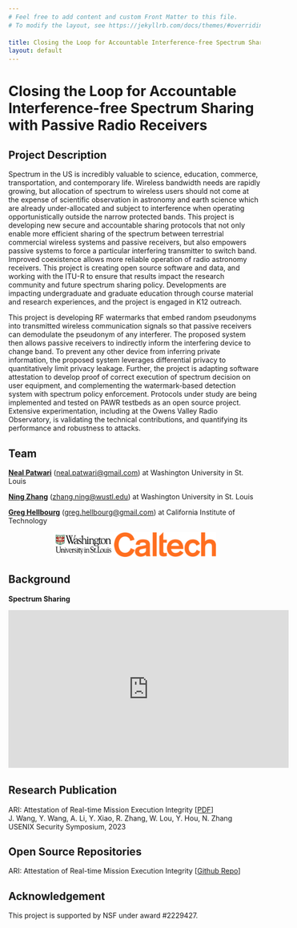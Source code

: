 ```yaml
---
# Feel free to add content and custom Front Matter to this file.
# To modify the layout, see https://jekyllrb.com/docs/themes/#overriding-theme-defaults

title: Closing the Loop for Accountable Interference-free Spectrum Sharing with Passive Radio Receivers
layout: default
---
```


# Closing the Loop for Accountable Interference-free Spectrum Sharing with Passive Radio Receivers

## Project Description

Spectrum in the US is incredibly valuable to science, education, commerce, transportation, and contemporary life. Wireless bandwidth needs are rapidly growing, but allocation of spectrum to wireless users should not come at the expense of scientific observation in astronomy and earth science which are already under-allocated and subject to interference when operating opportunistically outside the narrow protected bands. This project is developing new secure and accountable sharing protocols that not only enable more efficient sharing of the spectrum between terrestrial commercial wireless systems and passive receivers, but also empowers passive systems to force a particular interfering transmitter to switch band. Improved coexistence allows more reliable operation of radio astronomy receivers. This project is creating open source software and data, and working with the ITU-R to ensure that results impact the research community and future spectrum sharing policy. Developments are impacting undergraduate and graduate education through course material and research experiences, and the project is engaged in K12 outreach.

This project is developing RF watermarks that embed random pseudonyms into transmitted wireless communication signals so that passive receivers can demodulate the pseudonym of any interferer. The proposed system then allows passive receivers to indirectly inform the interfering device to change band. To prevent any other device from inferring private information, the proposed system leverages differential privacy to quantitatively limit privacy leakage. Further, the project is adapting software attestation to develop proof of correct execution of spectrum decision on user equipment, and complementing the watermark-based detection system with spectrum policy enforcement. Protocols under study are being implemented and tested on PAWR testbeds as an open source project. Extensive experimentation, including at the Owens Valley Radio Observatory, is validating the technical contributions, and quantifying its performance and robustness to attacks.

## Team

**[Neal Patwari](https://engineering.wustl.edu/faculty/Neal-Patwari.html)** (<a href="mailto:neal.patwari@gmail.com">neal.patwari@gmail.com</a>) at Washington University in St. Louis   


**[Ning Zhang](https://engineering.wustl.edu/faculty/Ning-Zhang.html)** (<a href="mailto:zhang.ning@wustl.edu">zhang.ning@wustl.edu</a>) at Washington University in St. Louis


**[Greg Hellbourg](https://directory.caltech.edu/personnel/ghellbou)** (<a href="mailto:greg.hellbourg@gmail.com">greg.hellbourg@gmail.com</a>) at California Institute of Technology 

<center><img src="logos/washu-logo.png" alt="WashU_logo" height="50"/><img src="logos/caltech-new-logo.png" alt="CalTech_logo" height="50"/></center>



## Background

**Spectrum Sharing**
<!-- <iframe width="600" height="360" src="https://www.youtube.com/watch?v=de4O8ZrldpU" frameborder="0" allow="accelerometer; autoplay; encrypted-media; gyroscope; picture-in-picture" allowfullscreen></iframe> -->
<iframe width="560" height="315" src="https://www.youtube.com/embed/de4O8ZrldpU" frameborder="0" allow="accelerometer; autoplay; clipboard-write; encrypted-media; gyroscope; picture-in-picture" allowfullscreen></iframe>


<!-- **Differential Privacy**
<iframe width="560" height="315" src="https://www.youtube.com/embed/gI0wk1CXlsQ" frameborder="0" allow="accelerometer; autoplay; clipboard-write; encrypted-media; gyroscope; picture-in-picture" allowfullscreen></iframe>


**Software Attestation**
<iframe width="560" height="315" src="https://www.youtube.com/embed/22ttDmu3VMY" frameborder="0" allow="accelerometer; autoplay; clipboard-write; encrypted-media; gyroscope; picture-in-picture" allowfullscreen></iframe> -->

## Research Publication
<p>
  ARI: Attestation of Real-time Mission Execution Integrity [<a href="https://www.usenix.org/system/files/usenixsecurity23-wang-jinwen.pdf">PDF</a>]
    <br> J. Wang, Y. Wang, A. Li, Y. Xiao, R. Zhang, W. Lou, Y. Hou, N. Zhang
    <br> USENIX Security Symposium, 2023
</p>

## Open Source Repositories
<p>
  ARI: Attestation of Real-time Mission Execution Integrity [<a href="https://github.com/WUSTL-CSPL/ARI">Github Repo</a>]
</p>


## Acknowledgement

This project is supported by NSF under award #2229427.


<!-- 
## Team
HeatDeCam was developed by the following team of academica researchers:

&nbsp;&nbsp;&nbsp;&nbsp;&nbsp;&nbsp;&nbsp;&nbsp;**[Zhiyuan Yu](https://zh1yu4nyu.github.io/)** at Washington University in St. Louis  
&nbsp;&nbsp;&nbsp;&nbsp;&nbsp;&nbsp;&nbsp;&nbsp;**[Zhuohang Li](http://web.eecs.utk.edu/~zli96/)** at University of Tennessee, Knoxville  
&nbsp;&nbsp;&nbsp;&nbsp;&nbsp;&nbsp;&nbsp;&nbsp;**[Yuanhaur Chang](https://changoliver.github.io/)** at Washington University in St. Louis  
&nbsp;&nbsp;&nbsp;&nbsp;&nbsp;&nbsp;&nbsp;&nbsp;**[Skylar Fong](https://www.linkedin.com/in/skylarfong/)** at Washington University in St. Louis  
&nbsp;&nbsp;&nbsp;&nbsp;&nbsp;&nbsp;&nbsp;&nbsp;**[Jian Liu](https://web.eecs.utk.edu/~jliu/)** at University of Tennessee, Knoxville  
&nbsp;&nbsp;&nbsp;&nbsp;&nbsp;&nbsp;&nbsp;&nbsp;**[Ning Zhang](https://engineering.wustl.edu/faculty/Ning-Zhang.html)** at Washington University in St. Louis  

<p style='text-align: center'> Contact us at <a href="mailto:yu.zhiyuan@wustl.edu">yu.zhiyuan@wustl.edu</a></p>

<center><img src="logos/WUSTL.png" alt="WashU_logo" width="200"/><img src="logos/UTK.jpg" alt="UTK_logo" width="170"/></center>

## Features

**Motivation of This Work**

This work is motivated by the gap of existing detection methods and our obervations on the heat dissipation patterns of spy cameras.

There have been both commercial products and research prototypes that leverage radiofrequency (RF) signals and optical reflections to detect spy cameras. While achieving impressive detection performance, they could be limited in detecting non-wirelessly connected cameras and usability. To fill the gap, we leverage thermal imagery as the detection vector. An example of heat dissipation patterns in shown in the figures below. 

<center><img src="figs/Angle1.png" alt="Angle1" width="200"/><img src="figs/Angle2.png" alt="Angle2" width="200"/></center>

We observe that the spy camera disguised as a charger plug (at the top in black) exhibits additional uneven heat distribution, as compared to the regular charger plug (at the bottom in white). This is because spy cameras have to add unique hardware components (e.g., SD cards, image sensors) without changing the original form factor. It will unavoidable affect internal layout that was originally optimized for heat dissipation. 

**Key Approach**

However, it is almost impossible that we require users to manually distinguish heat patterns with their raw eyes. We develop a data-driven approach with designed neural network model to recognize and locate the spy cameras.

We collect the first thermal image dataset of spy cameras. It consists of over 22,056 images collected from six rooms across three scenarios, Airbnb, hotel, and office. A total of eleven heterogeneous spy cameras with varying properties in apperances, functionalities, brands, costs.

<center><img src="figs/Spycams.jpg" alt="Spycams" width="230"/>&nbsp;&nbsp;<img src="figs/Rooms.png" alt="Rooms" width="260"/></center>

The overall workflow of our detection algorithm is depicted in the figure.

<center><img src="figs/Workflow.png" alt="Workflow" width="830"/></center>

The key design elements include:

- Thermal-visual registration to align spatial features
- Adaptive soft mask to mitigate environmental influences while preserving context
- Neural-network-based feature extraction and recognition 
- CAM-based visualization of hidden locations of spy cameras

The structural design of the neural network incorporates ResNet-based feature extration and attention module that enables effective learning of heat pattern features.

<center><img src="figs/NeuralNetwork.png" alt="NeuralNetwork" width="600"/></center>

**Experiments in the Real World**

We developed an Android app as a prototype of our approach. Besides evaluation on our collected dataset, we also invited people to use our prototype to find hidden spy cameras deployed in a simulated room. Our method is shown to be superior to commercial products in both detection rate and false positive. To test the robustness in high-temperature environments, we also conduct experiments in a room with temperature over 104°F.

<center><img src="figs/Detectors.jpg" alt="Detectors" width="230"/>&nbsp;&nbsp;<img src="figs/InPersonRoom.jpg" alt="Room" width="230"/>&nbsp;&nbsp;<img src="figs/AdvEnv.png" alt="AdvEnv" width="172"/></center>

For more details of our work, please see our [paper](https://dl.acm.org/doi/10.1145/3548606.3560669). Also please contact us if you have any questions! -->
